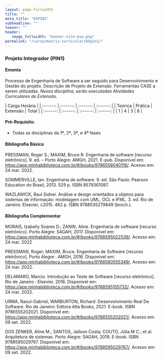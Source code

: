 ```yaml
---
layout: page-fullwidth
title: ""
meta_title: "65PIN1"
subheadline: ""
teaser: ""
header:
   image_fullwidth: "banner-site-eso.png"
permalink: "/curso/matriz-curricular/65pin1/"
---
```


### **Projeto Integrador (PIN1)**

#### **Ementa**

Processo de Engenharia de Software a ser seguido para Desenvolvimento e Gestão do projeto. Descrição de Projeto de Extensão. Ferramentas CASE a serem utilizadas. *Nessa disciplina, serão executadas Atividades Curriculares de Extensão.*

| Carga Horária | 
| :------: | :------: | :------: | :------: |
| Teórica | Prática | Extensão | Total |
| :------: | :------: | :------: | :------: |
| 1 | 4 | 3 | 8 |

#### **Pré-Requisito:**

- Todas as disciplinas da 1ª, 2ª, 3ª, e 4ª fases

#### **Bibliografia Básica** 

PRESSMAN, Roger S.; MAXIM, Bruce R. Engenharia de software [recurso eletrônico]. 9. ed. – Porto Alegre: AMGH, 2021. E-pub. Disponível em: https://app.minhabiblioteca.com.br/#/books/9786558040118/. Acesso em: 24 mar. 2022. 

SOMMERVILLE, Ian. Engenharia de software. 9. ed. São Paulo: Pearson Education do Brasil, 2013. 529 p. ISBN 8579361087. 

WAZLAWICK, Raul Sidnei. Análise e design orientados a objetos para sistemas de informação: modelagem com UML, OCL e IFML. 3. ed. Rio de Janeiro: Elsevier, c2015. 462 p. ISBN 9788535279849 (broch.). 

#### **Bibliografia Complementar**

MORAIS, Izabelly Soares D.; ZANIN, Aline. Engenharia de software [recurso eletrônico]. Porto Alegre: SAGAH, 2017. Disponível em: https://app.minhabiblioteca.com.br/#/books/9788595022539/. Acesso em: 24 mar. 2022 

PRESSMAN, Roger; MAXIM, Bruce. Engenharia de Software [recurso eletrônico]. Porto Alegre : AMGH, 2016. Disponível em: https://app.minhabiblioteca.com.br/#/books/9788580555349/. Acesso em: 24 mar. 2022. 

DELAMARO, Marcio. Introdução ao Teste de Software [recurso eletrônico]. Rio de Janeiro : Elsevier, 2016. Disponível em: https://app.minhabiblioteca.com.br/#/books/9788595155732/. Acesso em: 24 mar. 2022. 

URMA, Raoul-Gabriel; WARBURTON, Richard. Desenvolvimento Real De Software. Rio de Janeiro: Editora Alta Books, 2021. E-book. ISBN 9786555202021. Disponível em: https://app.minhabiblioteca.com.br/#/books/9786555202021/. Acesso em: 09 set. 2022. 

DOS ZENKER, Aline M.; SANTOS, Jailson Costa; COUTO, Júlia M C.; et al. Arquitetura de sistemas. Porto Alegre: SAGAH, 2019. E-book. ISBN 9788595029767. Disponível em: https://app.minhabiblioteca.com.br/#/books/9788595029767/. Acesso em: 09 set. 2022.